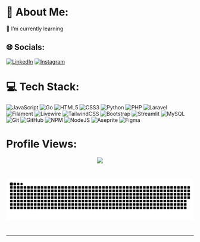 <!-- <img src="banner_github.png" alt="GitHub Banner" width="100%" /> -->

# 💫 About Me:
🔭 I’m currently learning


## 🌐 Socials:
[![LinkedIn](https://img.shields.io/badge/LinkedIn-%230077B5.svg?logo=linkedin&logoColor=white)](https://www.linkedin.com/in/shafwan-ilham-dzaky)
[![Instagram](https://img.shields.io/badge/Instagram-%23E4405F.svg?logo=Instagram&logoColor=white)](https://instagram.com/shffky_/) 

# 💻 Tech Stack:
![JavaScript](https://img.shields.io/badge/javascript-%23323330.svg?style=for-the-badge&logo=javascript&logoColor=%23F7DF1E) ![Go](https://img.shields.io/badge/go-%2300ADD8.svg?style=for-the-badge&logo=go&logoColor=white) ![HTML5](https://img.shields.io/badge/html5-%23E34F26.svg?style=for-the-badge&logo=html5&logoColor=white) ![CSS3](https://img.shields.io/badge/css3-%231572B6.svg?style=for-the-badge&logo=css3&logoColor=white) ![Python](https://img.shields.io/badge/python-3670A0?style=for-the-badge&logo=python&logoColor=ffdd54) ![PHP](https://img.shields.io/badge/php-%23777BB4.svg?style=for-the-badge&logo=php&logoColor=white) ![Laravel](https://img.shields.io/badge/laravel-%23FF2D20.svg?style=for-the-badge&logo=laravel&logoColor=white) ![Filament](https://img.shields.io/badge/Filament-FFAA00?style=for-the-badge&logoColor=%23000000) ![Livewire](https://img.shields.io/badge/livewire-%234e56a6.svg?style=for-the-badge&logo=livewire&logoColor=white) <!-- ![React](https://img.shields.io/badge/react-%2320232a.svg?style=for-the-badge&logo=react&logoColor=%2361DAFB) --> ![TailwindCSS](https://img.shields.io/badge/tailwindcss-%2338B2AC.svg?style=for-the-badge&logo=tailwind-css&logoColor=white) ![Bootstrap](https://img.shields.io/badge/bootstrap-%238511FA.svg?style=for-the-badge&logo=bootstrap&logoColor=white) <!-- ![Chakra](https://img.shields.io/badge/chakra-%234ED1C5.svg?style=for-the-badge&logo=chakraui&logoColor=white) --> ![Streamlit](https://img.shields.io/badge/Streamlit-%23FE4B4B.svg?style=for-the-badge&logo=streamlit&logoColor=white)  ![MySQL](https://img.shields.io/badge/mysql-4479A1.svg?style=for-the-badge&logo=mysql&logoColor=white) <!-- ![SQLite](https://img.shields.io/badge/sqlite-%2307405e.svg?style=for-the-badge&logo=sqlite&logoColor=white) --> ![Git](https://img.shields.io/badge/git-%23F05033.svg?style=for-the-badge&logo=git&logoColor=white) ![GitHub](https://img.shields.io/badge/github-%23121011.svg?style=for-the-badge&logo=github&logoColor=white) <!-- ![Cloudflare](https://img.shields.io/badge/Cloudflare-F38020?style=for-the-badge&logo=Cloudflare&logoColor=white) --> ![NPM](https://img.shields.io/badge/NPM-%23CB3837.svg?style=for-the-badge&logo=npm&logoColor=white) ![NodeJS](https://img.shields.io/badge/node.js-6DA55F?style=for-the-badge&logo=node.js&logoColor=white) <!-- ![Apache](https://img.shields.io/badge/apache-%23D42029.svg?style=for-the-badge&logo=apache&logoColor=white) ![Nginx](https://img.shields.io/badge/nginx-%23009639.svg?style=for-the-badge&logo=nginx&logoColor=white) --> ![Aseprite](https://img.shields.io/badge/Aseprite-FFFFFF?style=for-the-badge&logo=Aseprite&logoColor=#7D929E) ![Figma](https://img.shields.io/badge/figma-%23F24E1E.svg?style=for-the-badge&logo=figma&logoColor=white) <!-- ![Inkscape](https://img.shields.io/badge/Inkscape-e0e0e0?style=for-the-badge&logo=inkscape&logoColor=080A13) -->

# Profile Views:

<div align="center">
  <img src="https://profile-counter.glitch.me/shfwnz/count.svg?"  />
</div>

#
  
<picture>
  <source media="(prefers-color-scheme: dark)" srcset="https://raw.githubusercontent.com/shfwnz/shfwnz/output/github-snake-dark.svg" />
  <source media="(prefers-color-scheme: light)" srcset="https://raw.githubusercontent.com/shfwnz/shfwnz/output/github-snake.svg" />
  <img alt="github-snake" src="https://raw.githubusercontent.com/shfwnz/shfwnz/output/github-snake.svg" />
</picture>

#

<!--
# 📊 GitHub Stats:
![](https://github-readme-stats.vercel.app/api?username=shfwnz&theme=dark&hide_border=false&include_all_commits=false&count_private=false)
![](https://github-readme-streak-stats.herokuapp.com/?user=shfwnz&theme=dark&hide_border=false)<br/>
![](https://github-readme-stats.vercel.app/api/top-langs/?username=shfwnz&theme=dark&hide_border=false&include_all_commits=false&count_private=false&layout=compact)
-->
---

<!-- Proudly created with GPRM ( https://gprm.itsvg.in ) -->
